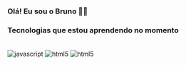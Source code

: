 ### Olá! Eu sou o Bruno 👋🏻

<!--![Bruno GitHub stats](https://github-readme-stats.vercel.app/api?username=bgarbero&show_icons=true&theme=dracula)
<!--![Top Langs](https://github-readme-stats.vercel.app/api/top-langs/?username=bgarbero&layout=compact)](https://github.com/bgarbero/github-readme-stats) -->

### Tecnologias que estou aprendendo no momento

<div style="display: inline_block"><br/>
	<img align="center" alt="javascript"src="https://img.shields.io/badge/JavaScript-F7DF1E?style=for-the-badge&logo=javascript&logoColor=black" />
	<img align="center" alt="html5"src="https://img.shields.io/badge/HTML5-E34F26?style=for-the-badge&logo=html5&logoColor=white" />
	<img align="center" alt="html5"src="https://img.shields.io/badge/CSS3-1572B6?style=for-the-badge&logo=css3&logoColor=white" />
</div>
